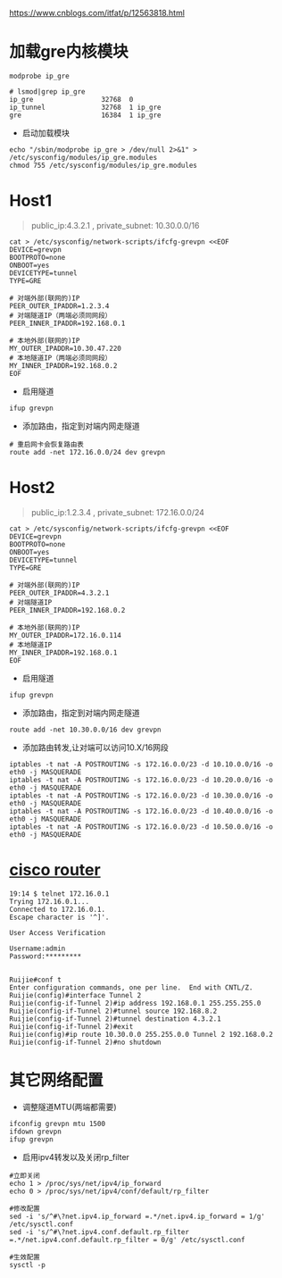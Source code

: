 https://www.cnblogs.com/itfat/p/12563818.html

# 加载gre内核模块
```
modprobe ip_gre
```
```
# lsmod|grep ip_gre
ip_gre                 32768  0
ip_tunnel              32768  1 ip_gre
gre                    16384  1 ip_gre
```

* 启动加载模块
```
echo "/sbin/modprobe ip_gre > /dev/null 2>&1" > /etc/sysconfig/modules/ip_gre.modules
chmod 755 /etc/sysconfig/modules/ip_gre.modules
```

# Host1
> public_ip:4.3.2.1 , private_subnet: 10.30.0.0/16
```
cat > /etc/sysconfig/network-scripts/ifcfg-grevpn <<EOF
DEVICE=grevpn
BOOTPROTO=none
ONBOOT=yes
DEVICETYPE=tunnel
TYPE=GRE

# 对端外部(联网的)IP
PEER_OUTER_IPADDR=1.2.3.4
# 对端隧道IP（两端必须同网段）
PEER_INNER_IPADDR=192.168.0.1

# 本地外部(联网的)IP
MY_OUTER_IPADDR=10.30.47.220
# 本地隧道IP（两端必须同网段）
MY_INNER_IPADDR=192.168.0.2
EOF
```

* 启用隧道
```
ifup grevpn
```

* 添加路由，指定到对端内网走隧道
```
# 重启网卡会恢复路由表
route add -net 172.16.0.0/24 dev grevpn
```

# Host2
> public_ip:1.2.3.4 , private_subnet: 172.16.0.0/24
```
cat > /etc/sysconfig/network-scripts/ifcfg-grevpn <<EOF
DEVICE=grevpn
BOOTPROTO=none
ONBOOT=yes
DEVICETYPE=tunnel
TYPE=GRE

# 对端外部(联网的)IP
PEER_OUTER_IPADDR=4.3.2.1
# 对端隧道IP
PEER_INNER_IPADDR=192.168.0.2

# 本地外部(联网的)IP
MY_OUTER_IPADDR=172.16.0.114
# 本地隧道IP
MY_INNER_IPADDR=192.168.0.1
EOF
```

* 启用隧道
```
ifup grevpn
```

* 添加路由，指定到对端内网走隧道
```
route add -net 10.30.0.0/16 dev grevpn
```

* 添加路由转发,让对端可以访问10.X/16网段
```
iptables -t nat -A POSTROUTING -s 172.16.0.0/23 -d 10.10.0.0/16 -o eth0 -j MASQUERADE
iptables -t nat -A POSTROUTING -s 172.16.0.0/23 -d 10.20.0.0/16 -o eth0 -j MASQUERADE
iptables -t nat -A POSTROUTING -s 172.16.0.0/23 -d 10.30.0.0/16 -o eth0 -j MASQUERADE
iptables -t nat -A POSTROUTING -s 172.16.0.0/23 -d 10.40.0.0/16 -o eth0 -j MASQUERADE
iptables -t nat -A POSTROUTING -s 172.16.0.0/23 -d 10.50.0.0/16 -o eth0 -j MASQUERADE
```

# [cisco router](https://image.ruijie.com.cn/Upload/Article/bc0fae82-6898-457d-ae7c-3a7113c1fc94/%E8%B7%AF%E7%94%B1%E4%BA%A7%E5%93%81/%E8%B7%AF%E7%94%B1%E4%BA%A7%E5%93%81/2018092015001400267.html)
```
19:14 $ telnet 172.16.0.1
Trying 172.16.0.1...
Connected to 172.16.0.1.
Escape character is '^]'.

User Access Verification

Username:admin
Password:*********


Ruijie#conf t
Enter configuration commands, one per line.  End with CNTL/Z.
Ruijie(config)#interface Tunnel 2
Ruijie(config-if-Tunnel 2)#ip address 192.168.0.1 255.255.255.0
Ruijie(config-if-Tunnel 2)#tunnel source 192.168.8.2
Ruijie(config-if-Tunnel 2)#tunnel destination 4.3.2.1
Ruijie(config-if-Tunnel 2)#exit
Ruijie(config)#ip route 10.30.0.0 255.255.0.0 Tunnel 2 192.168.0.2 
Ruijie(config-if-Tunnel 2)#no shutdown
```


# 其它网络配置
* 调整隧道MTU(两端都需要)
```
ifconfig grevpn mtu 1500
ifdown grevpn
ifup grevpn
```

* 启用ipv4转发以及关闭rp_filter
```
#立即关闭
echo 1 > /proc/sys/net/ipv4/ip_forward
echo 0 > /proc/sys/net/ipv4/conf/default/rp_filter

#修改配置
sed -i 's/^#\?net.ipv4.ip_forward =.*/net.ipv4.ip_forward = 1/g' /etc/sysctl.conf
sed -i 's/^#\?net.ipv4.conf.default.rp_filter =.*/net.ipv4.conf.default.rp_filter = 0/g' /etc/sysctl.conf

#生效配置
sysctl -p
```